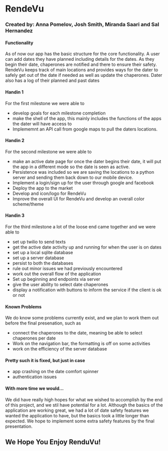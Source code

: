 # RendeVu
### Created by: Anna Pomelov, Josh Smith, Miranda Saari and Sal Hernandez

#### Functionality
As of now our app has the basic structure for the core functionality. A user can add dates they have planned including details for the dates. As they begin their date, chaperones are notified and there to ensure their safety. RendeVu keeps track of main locations and provides ways for the dater to safely get out of the date if needed as well as update the chaperones. Dater also has a log of their planned and past dates

#### Handin 1
For the first milestone we were able to
* develop goals for each milestone completion
* make the shell of the app, this mainly includes the functions of the apps the dater will have access to
* Implememnt an API call from google maps to pull the daters locations.

#### Handin 2
For the second milestone we were able to
* make an active date page for once the dater begins their date, it will put the app in a different mode so the date is seen as active.
* Persistence was included so we are saving the locations to a python server and sending them back down to our mobile device. 
* Implement a login/sign up for the user through google and facebook
* Deploy the app to the market
* Develop and icon/logo for RendeVu
* Improve the overall UI for RendeVu and develop an overall color scheme/theme

#### Handin 3
For the third milestone a lot of the loose end came together and we were able to
* set up twilio to send texts
* get the active date activity up and running for when the user is on dates
* set up a local sqlite database
* set up a server database
* persist to both the databases
* rule out minor issues we had previously encountered
* work out the overall flow of the application
* Set up beginning and endpoints via server
* give the user ability to select date chaperones
* display a notification with buttons to inform the service if the client is ok or not

#### Known Problems
We do know some problems currently exist, and we plan to work them out before the final presenation, such as
* connect the chaperones to the date, meaning be able to select chaperones per date
* Work on the navigation bar, the formatting is off on some activities
* work on the efficiency of the server database
#### Pretty such it is fixed, but just in case
* app crashing on the date comfort spinner
* authentication issues

#### With more time we would...
We did have really high hopes for what we wished to accomplish by the end of this project, and we stil have potential for a lot.
Although the basics of the application are working great, we had a lot of date safety features we wanted the application to have,
but the basics took a little longer than expected. We hope to implement some extra safety features by the final presentation.

## We Hope You Enjoy RenduVu!
